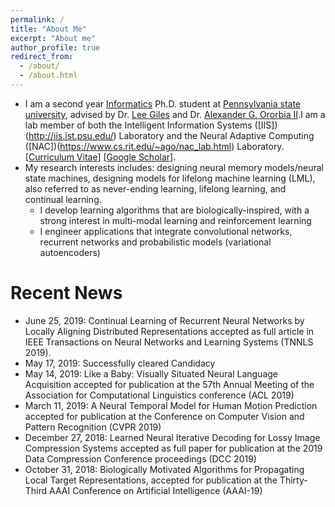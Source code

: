 ```yaml
---
permalink: /
title: "About Me"
excerpt: "About me"
author_profile: true
redirect_from: 
  - /about/
  - /about.html
---
```


* I am a second year [Informatics](https://ist.psu.edu/) Ph.D. student at [Pennsylvania state university](https://www.psu.edu/), advised by Dr. [Lee Giles](https://clgiles.ist.psu.edu/) and Dr. [Alexander G. Ororbia II](https://www.cs.rit.edu/~ago/).I am a lab member of both the Intelligent Information Systems ([IIS])(http://iis.ist.psu.edu/) Laboratory and the Neural Adaptive Computing ([NAC])(https://www.cs.rit.edu/~ago/nac_lab.html) Laboratory. [[Curriculum Vitae](http://ankurmali.github.io/files/Curriculum_Vitae.pdf)] [[Google Scholar](https://scholar.google.co.in/citations?user=ogxlzgcAAAAJ&hl=en)].
* My research interests includes: designing neural memory models/neural state machines, designing models for lifelong machine learning (LML), also referred to as never-ending learning, lifelong learning, and continual learning.
  * I develop learning algorithms that are biologically-inspired, with a strong interest in multi-modal learning and reinforcement learning
  * I engineer applications that integrate convolutional networks, recurrent networks and probabilistic models (variational autoencoders)
        
# Recent News

* June 25, 2019: Continual Learning of Recurrent Neural Networks by Locally Aligning Distributed Representations accepted as full article in IEEE Transactions on Neural Networks and Learning Systems (TNNLS 2019).
* May 17, 2019: Successfully cleared Candidacy 
* May 14, 2019: Like a Baby: Visually Situated Neural Language Acquisition accepted for publication at the 57th Annual Meeting of the Association for Computational Linguistics conference (ACL 2019)
* March 11, 2019: A Neural Temporal Model for Human Motion Prediction accepted for publication at the Conference on Computer Vision and Pattern Recognition (CVPR 2019)
* December 27, 2018: Learned Neural Iterative Decoding for Lossy Image Compression Systems accepted as full paper for publication at the 2019 Data Compression Conference proceedings (DCC 2019)
* October 31, 2018: Biologically Motivated Algorithms for Propagating Local Target Representations, accepted for publication at the Thirty-Third AAAI Conference on Artificial Intelligence (AAAI-19) 
